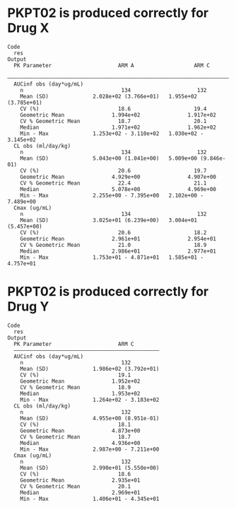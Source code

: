 # PKPT02 is produced correctly for Drug X

    Code
      res
    Output
      PK Parameter                     ARM A                   ARM C        
      ——————————————————————————————————————————————————————————————————————
      AUCinf obs (day*ug/mL)                                                
        n                               134                     132         
        Mean (SD)              2.028e+02 (3.766e+01)   1.955e+02 (3.785e+01)
        CV (%)                         18.6                    19.4         
        Geometric Mean               1.994e+02               1.917e+02      
        CV % Geometric Mean            18.7                    20.1         
        Median                       1.971e+02               1.962e+02      
        Min - Max              1.253e+02 - 3.110e+02   1.030e+02 - 3.145e+02
      CL obs (ml/day/kg)                                                    
        n                               134                     132         
        Mean (SD)              5.043e+00 (1.041e+00)   5.009e+00 (9.846e-01)
        CV (%)                         20.6                    19.7         
        Geometric Mean               4.929e+00               4.907e+00      
        CV % Geometric Mean            22.4                    21.1         
        Median                       5.078e+00               4.969e+00      
        Min - Max              2.255e+00 - 7.395e+00   2.102e+00 - 7.489e+00
      Cmax (ug/mL)                                                          
        n                               134                     132         
        Mean (SD)              3.025e+01 (6.239e+00)   3.004e+01 (5.457e+00)
        CV (%)                         20.6                    18.2         
        Geometric Mean               2.961e+01               2.954e+01      
        CV % Geometric Mean            21.0                    18.9         
        Median                       2.986e+01               2.977e+01      
        Min - Max              1.753e+01 - 4.871e+01   1.585e+01 - 4.757e+01

# PKPT02 is produced correctly for Drug Y

    Code
      res
    Output
      PK Parameter                     ARM C        
      ——————————————————————————————————————————————
      AUCinf obs (day*ug/mL)                        
        n                               132         
        Mean (SD)              1.986e+02 (3.792e+01)
        CV (%)                         19.1         
        Geometric Mean               1.952e+02      
        CV % Geometric Mean            18.9         
        Median                       1.953e+02      
        Min - Max              1.264e+02 - 3.183e+02
      CL obs (ml/day/kg)                            
        n                               132         
        Mean (SD)              4.955e+00 (8.951e-01)
        CV (%)                         18.1         
        Geometric Mean               4.873e+00      
        CV % Geometric Mean            18.7         
        Median                       4.936e+00      
        Min - Max              2.987e+00 - 7.211e+00
      Cmax (ug/mL)                                  
        n                               132         
        Mean (SD)              2.990e+01 (5.550e+00)
        CV (%)                         18.6         
        Geometric Mean               2.935e+01      
        CV % Geometric Mean            20.1         
        Median                       2.969e+01      
        Min - Max              1.406e+01 - 4.345e+01

